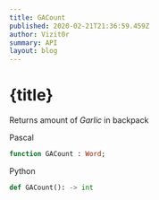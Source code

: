 ```yaml
---
title: GACount
published: 2020-02-21T21:36:59.459Z
author: Vizit0r
summary: API
layout: blog
---
```


# {title}

Returns amount of *Garlic* in backpack


Pascal

```pascal
function GACount : Word;
```


Python

```python
def GACount(): -> int
```


